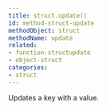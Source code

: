 ```yaml
---
title: struct.update()
id: method-struct-update
methodObject: struct
methodName: update
related:
- function-structupdate
- object-struct
categories:
- struct
---
```


Updates a key with a value.

